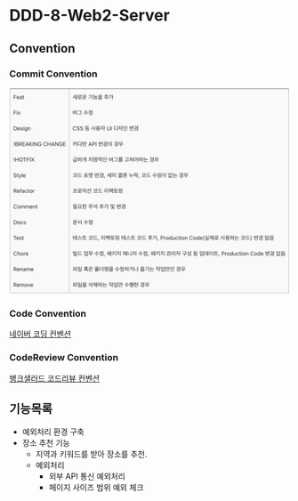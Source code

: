 # DDD-8-Web2-Server

## Convention

### Commit Convention

![](images/commit_convention.png)

### Code Convention

[네이버 코딩 컨벤션](https://naver.github.io/hackday-conventions-java/#_intellij)

### CodeReview Convention

[뱅크샐러드 코드리뷰 컨벤션](https://blog.banksalad.com/tech/banksalad-code-review-culture/)

## 기능목록

- 예외처리 환경 구축
- 장소 추천 기능
    - 지역과 키워드를 받아 장소를 추천.
    - 예외처리
        - 외부 API 통신 예외처리
        - 페이지 사이즈 범위 예외 체크

